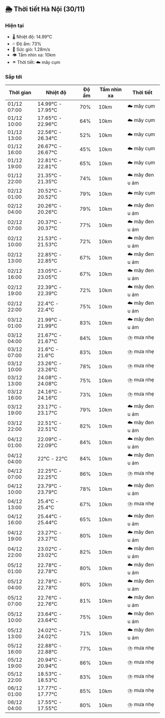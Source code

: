 ## 🌦️ Thời tiết Hà Nội (30/11)

### Hiện tại

- 🌡️ Nhiệt độ: 14.99℃
- 💦 Độ ẩm: 73%
- 💨 Sức gió: 1.28m/s
- 👁️ Tầm nhìn xa: 10km
- ☂️ Thời tiết: ☁️ mây cụm

### Sắp tới

| Thời gian | Nhiệt độ | Độ ẩm | Tầm nhìn xa | Thời tiết |
| --- | --- | --- | --- | --- |
| 01/12 07:00 | 14.99℃ - 17.95℃ | 70% | 10km | ☁️ mây cụm |
| 01/12 10:00 | 17.65℃ - 22.96℃ | 64% | 10km | ☁️ mây cụm |
| 01/12 13:00 | 22.56℃ - 26.34℃ | 52% | 10km | ☁️ mây cụm |
| 01/12 16:00 | 26.67℃ - 26.67℃ | 45% | 10km | ☁️ mây cụm |
| 01/12 19:00 | 22.81℃ - 22.81℃ | 65% | 10km | ☁️ mây cụm |
| 01/12 22:00 | 21.35℃ - 21.35℃ | 74% | 10km | ☁️ mây đen u ám |
| 02/12 01:00 | 20.52℃ - 20.52℃ | 79% | 10km | ☁️ mây cụm |
| 02/12 04:00 | 20.26℃ - 20.26℃ | 79% | 10km | ☁️ mây đen u ám |
| 02/12 07:00 | 20.37℃ - 20.37℃ | 77% | 10km | ☁️ mây đen u ám |
| 02/12 10:00 | 21.53℃ - 21.53℃ | 72% | 10km | ☁️ mây đen u ám |
| 02/12 13:00 | 22.85℃ - 22.85℃ | 67% | 10km | ☁️ mây đen u ám |
| 02/12 16:00 | 23.05℃ - 23.05℃ | 67% | 10km | ☁️ mây đen u ám |
| 02/12 19:00 | 22.39℃ - 22.39℃ | 72% | 10km | ☁️ mây đen u ám |
| 02/12 22:00 | 22.4℃ - 22.4℃ | 75% | 10km | ☁️ mây đen u ám |
| 03/12 01:00 | 21.99℃ - 21.99℃ | 83% | 10km | ☁️ mây đen u ám |
| 03/12 04:00 | 21.67℃ - 21.67℃ | 84% | 10km | ⛈️ mưa nhẹ |
| 03/12 07:00 | 21.6℃ - 21.6℃ | 83% | 10km | ⛈️ mưa nhẹ |
| 03/12 10:00 | 23.26℃ - 23.26℃ | 78% | 10km | ⛈️ mưa nhẹ |
| 03/12 13:00 | 24.08℃ - 24.08℃ | 75% | 10km | ⛈️ mưa nhẹ |
| 03/12 16:00 | 24.16℃ - 24.16℃ | 73% | 10km | ⛈️ mưa nhẹ |
| 03/12 19:00 | 23.17℃ - 23.17℃ | 79% | 10km | ☁️ mây đen u ám |
| 03/12 22:00 | 22.51℃ - 22.51℃ | 82% | 10km | ☁️ mây đen u ám |
| 04/12 01:00 | 22.09℃ - 22.09℃ | 84% | 10km | ☁️ mây đen u ám |
| 04/12 04:00 | 22℃ - 22℃ | 84% | 10km | ☁️ mây đen u ám |
| 04/12 07:00 | 22.25℃ - 22.25℃ | 86% | 10km | ⛈️ mưa nhẹ |
| 04/12 10:00 | 23.79℃ - 23.79℃ | 78% | 10km | ☁️ mây đen u ám |
| 04/12 13:00 | 25.4℃ - 25.4℃ | 67% | 10km | ⛈️ mưa nhẹ |
| 04/12 16:00 | 25.44℃ - 25.44℃ | 65% | 10km | ☁️ mây đen u ám |
| 04/12 19:00 | 23.27℃ - 23.27℃ | 80% | 10km | ☁️ mây đen u ám |
| 04/12 22:00 | 23.02℃ - 23.02℃ | 82% | 10km | ☁️ mây đen u ám |
| 05/12 01:00 | 22.78℃ - 22.78℃ | 80% | 10km | ☁️ mây đen u ám |
| 05/12 04:00 | 22.78℃ - 22.78℃ | 80% | 10km | ☁️ mây đen u ám |
| 05/12 07:00 | 22.76℃ - 22.76℃ | 81% | 10km | ☁️ mây đen u ám |
| 05/12 10:00 | 23.64℃ - 23.64℃ | 75% | 10km | ☁️ mây đen u ám |
| 05/12 13:00 | 24.02℃ - 24.02℃ | 71% | 10km | ☁️ mây đen u ám |
| 05/12 16:00 | 22.88℃ - 22.88℃ | 77% | 10km | ⛈️ mưa nhẹ |
| 05/12 19:00 | 20.94℃ - 20.94℃ | 86% | 10km | ⛈️ mưa nhẹ |
| 05/12 22:00 | 18.53℃ - 18.53℃ | 83% | 10km | ⛈️ mưa nhẹ |
| 06/12 01:00 | 17.77℃ - 17.77℃ | 85% | 10km | ⛈️ mưa nhẹ |
| 06/12 04:00 | 17.55℃ - 17.55℃ | 80% | 10km | ⛈️ mưa nhẹ |
